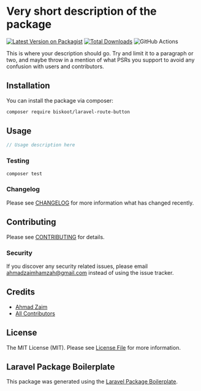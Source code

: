 # Very short description of the package

[![Latest Version on Packagist](https://img.shields.io/packagist/v/biskoot/laravel-route-button.svg?style=flat-square)](https://packagist.org/packages/biskoot/laravel-route-button)
[![Total Downloads](https://img.shields.io/packagist/dt/biskoot/laravel-route-button.svg?style=flat-square)](https://packagist.org/packages/biskoot/laravel-route-button)
![GitHub Actions](https://github.com/biskoot/laravel-route-button/actions/workflows/main.yml/badge.svg)

This is where your description should go. Try and limit it to a paragraph or two, and maybe throw in a mention of what PSRs you support to avoid any confusion with users and contributors.

## Installation

You can install the package via composer:

```bash
composer require biskoot/laravel-route-button
```

## Usage

```php
// Usage description here
```

### Testing

```bash
composer test
```

### Changelog

Please see [CHANGELOG](CHANGELOG.md) for more information what has changed recently.

## Contributing

Please see [CONTRIBUTING](CONTRIBUTING.md) for details.

### Security

If you discover any security related issues, please email ahmadzaimhamzah@gmail.com instead of using the issue tracker.

## Credits

-   [Ahmad Zaim](https://github.com/biskoot)
-   [All Contributors](../../contributors)

## License

The MIT License (MIT). Please see [License File](LICENSE.md) for more information.

## Laravel Package Boilerplate

This package was generated using the [Laravel Package Boilerplate](https://laravelpackageboilerplate.com).
